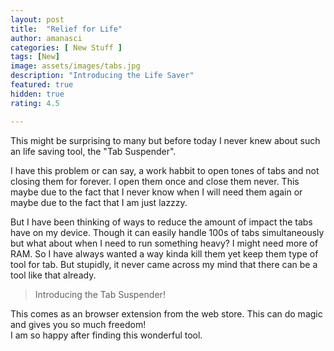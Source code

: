 ```yaml
---
layout: post
title:  "Relief for Life"
author: amanasci
categories: [ New Stuff ]
tags: [New]
image: assets/images/tabs.jpg
description: "Introducing the Life Saver"
featured: true
hidden: true
rating: 4.5

---
```


This might be surprising to many but before today I never knew about such an life saving tool, the "Tab Suspender". 

I have this problem or can say, a work habbit to open tones of tabs and not closing them for forever. I open them once and close them never. 
This maybe due to the fact that I never know when I will need them again or maybe due to the fact that I am just lazzzy. 

But I have been thinking of ways to reduce the amount of impact the tabs have on my device. Though it can easily handle 100s of tabs simultaneously but what about when I need to run something heavy? I might need more of RAM. 
So I have always wanted a way kinda kill them yet keep them type of tool for tab. But stupidly, it never came across my mind that there can be a tool like that already.

> Introducing the Tab Suspender! 

This comes as an browser extension from the web store. This can do magic and gives you so much freedom! 
<br>
I am so happy after finding this wonderful tool.  